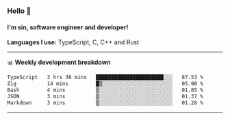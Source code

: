 ### Hello 👋
#### I'm sin, software engineer and developer!

**Languages I use:** TypeScript, C, C++ and Rust

---
📊 **Weekly development breakdown**

<!--START_SECTION:waka-->

```txt
TypeScript   3 hrs 36 mins   ██████████████████████░░░   87.53 %
Zig          14 mins         █▒░░░░░░░░░░░░░░░░░░░░░░░   05.90 %
Bash         4 mins          ▒░░░░░░░░░░░░░░░░░░░░░░░░   01.85 %
JSON         3 mins          ▒░░░░░░░░░░░░░░░░░░░░░░░░   01.37 %
Markdown     3 mins          ▒░░░░░░░░░░░░░░░░░░░░░░░░   01.28 %
```

<!--END_SECTION:waka-->

---
